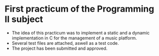 <h1>First practicum of the Programming II subject</h1>

- The idea of this practicum was to implement a static and a dynamic implementation in C for the management of a music platform.
- Several test files are attached, aswell as a test code.
- The project has been submitted and approved.
